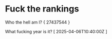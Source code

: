 # Fuck the rankings

Who the hell am I?
{ 27437544 }

What fucking year is it?
[ 2025-04-06T10:40:00Z ]
